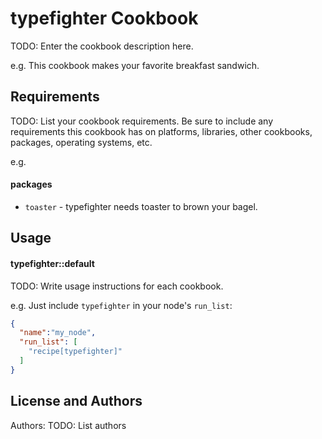 typefighter Cookbook
====================
TODO: Enter the cookbook description here.

e.g.
This cookbook makes your favorite breakfast sandwich.

Requirements
------------
TODO: List your cookbook requirements. Be sure to include any requirements this cookbook has on platforms, libraries, other cookbooks, packages, operating systems, etc.

e.g.
#### packages
- `toaster` - typefighter needs toaster to brown your bagel.



Usage
-----
#### typefighter::default
TODO: Write usage instructions for each cookbook.

e.g.
Just include `typefighter` in your node's `run_list`:

```json
{
  "name":"my_node",
  "run_list": [
    "recipe[typefighter]"
  ]
}
```

License and Authors
-------------------
Authors: TODO: List authors

